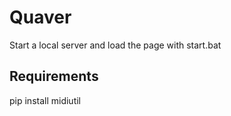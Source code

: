# Quaver

Start a local server and load the page with start.bat

## Requirements

pip install midiutil
